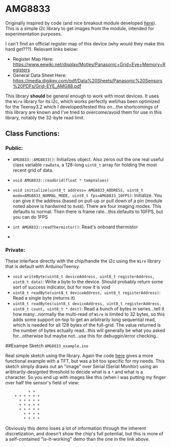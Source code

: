 # AMG8833

Originally inspired by code (and nice breakout module developed <a href="https://github.com/kriswiner/AMG8833" target="_blank">here</a>).  This is a simple i2c library to get images from the module, intended for experimentation purposes.

I can't find an official register map of this device (why would they make this hard get???). Relevant links below:

* Register Map Here: https://www.eewiki.net/display/Motley/Panasonic+Grid+Eye+Memory+Registers
* General Data Sheet Here: https://media.digikey.com/pdf/Data%20Sheets/Panasonic%20Sensors%20PDFs/Grid-EYE_AMG88.pdf

This library **should** be general enough to work with most devices. It uses the `Wire` library for its i2c, which works perfectly well/has been optimized for the Teensy3.2 which I developed/tested this on...the shortcomings of this library are known and I've tried to overcome/avoid them for use in this library, notably the 32-byte read limit.

## Class Functions:

### Public:

* `AMG8833::AMG8833()`:  Initializes object. Also zeros out the one real useful class variable `rawData`, a 128-long `uint8_t` array for holding the most recent grid of data.

* `void AMG8833::readGrid(float * tempValues)`

* `void initialize(uint8_t address= AMG8833_ADDRESS, uint8_t mode=AMG8833_NORMAL_MODE, uint8_t fps=AMG8833_10FPS)`:  Initialize. You can give it the address (based on pull-up or pull down of a pin (module noted above is hardwired to `0x68`). There are four imaging modes.  This defaults to normal.  Then there is frame rate...this defaults to 10FPS, but you can do 1FPS 

* `int AMG8833::readThermistor()`: Read's onboard thermistor

* `

### Private:

These interface directly with the chip/handle the i2c using the `Wire` library that is default with Arduino/Teensy.  

* `void writeByte(uint8_t deviceAddress, uint8_t registerAddress, uint8_t data)`: Write a byte to the device. Should probably return some sort of success indicator, but for now it is void
* `uint8_t readByte(uint8_t deviceAddress, uint8_t registerAddress)`: Read a single byte (returns it)
* `uint8_t readBytes(uint8_t deviceAddress, uint8_t registerAddress, uint8_t count, uint8_t * dest)`: Read a bunch of bytes in series...tell it how many...normally the multi-read of `Wire` is limited to 32 bytes, so this adds some support on-top to get an arbitrarily long sequential read, which is needed for all 128 bytes of the full-grid. The value returned is the number of bytes actually read...this will generally be what you asked for...otherwise but maybe not...use this for debuggin/error checking..


##Exampe Sketch `AMG8833_example.ino`

Real simple sketch using the library.  Again the code  <a href="https://github.com/kriswiner/AMG8833" target="_blank">here</a> gives a more functional example with a TFT, but was a bit too specific for my needs. This sketch simply draws out an "image" over Serial (Serial Monitor) using an aribtrarily-designted threshold to decide what is a `*` and what is a ` ` character. So you end up with images like this (when I was putting my finger over half the sensor's field of view:

```
          * *   
    * * * * * * 
      * * * * * 
      * * * * * 
      * * * * * 
        * * * * 
        * * * * 
```

Obviously this demo loses a lot of information through the inherent discretization, and doesn't show the chip's full potential, but this is more of a self-contained "is-it-working" demo than the one in the link above.



